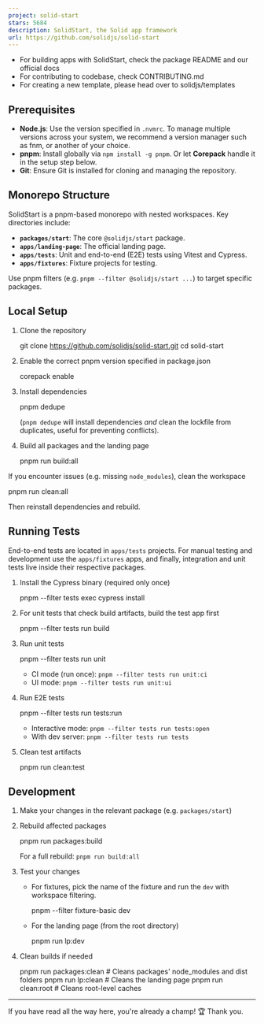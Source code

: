 ```yaml
---
project: solid-start
stars: 5684
description: SolidStart, the Solid app framework
url: https://github.com/solidjs/solid-start
---
```


-   For building apps with SolidStart, check the package README and our official docs
-   For contributing to codebase, check CONTRIBUTING.md
-   For creating a new template, please head over to solidjs/templates

Prerequisites
-------------

-   **Node.js**: Use the version specified in `.nvmrc`. To manage multiple versions across your system, we recommend a version manager such as fnm, or another of your choice.
-   **pnpm**: Install globally via `npm install -g pnpm`. Or let **Corepack** handle it in the setup step below.
-   **Git**: Ensure Git is installed for cloning and managing the repository.

Monorepo Structure
------------------

SolidStart is a pnpm-based monorepo with nested workspaces. Key directories include:

-   **`packages/start`**: The core `@solidjs/start` package.
-   **`apps/landing-page`**: The official landing page.
-   **`apps/tests`**: Unit and end-to-end (E2E) tests using Vitest and Cypress.
-   **`apps/fixtures`**: Fixture projects for testing.

Use pnpm filters (e.g. `pnpm --filter @solidjs/start ...`) to target specific packages.

Local Setup
-----------

1.  Clone the repository
    
    git clone https://github.com/solidjs/solid-start.git
    cd solid-start
    
2.  Enable the correct pnpm version specified in package.json
    
    corepack enable
    
3.  Install dependencies
    
    pnpm dedupe
    
    (`pnpm dedupe` will install dependencies _and_ clean the lockfile from duplicates, useful for preventing conflicts).
    
4.  Build all packages and the landing page
    
    pnpm run build:all
    

If you encounter issues (e.g. missing `node_modules`), clean the workspace

pnpm run clean:all

Then reinstall dependencies and rebuild.

Running Tests
-------------

End-to-end tests are located in `apps/tests` projects. For manual testing and development use the `apps/fixtures` apps, and finally, integration and unit tests live inside their respective packages.

1.  Install the Cypress binary (required only once)
    
    pnpm --filter tests exec cypress install
    
2.  For unit tests that check build artifacts, build the test app first
    
    pnpm --filter tests run build
    
3.  Run unit tests
    
    pnpm --filter tests run unit
    
    -   CI mode (run once): `pnpm --filter tests run unit:ci`
    -   UI mode: `pnpm --filter tests run unit:ui`
4.  Run E2E tests
    
    pnpm --filter tests run tests:run
    
    -   Interactive mode: `pnpm --filter tests run tests:open`
    -   With dev server: `pnpm --filter tests run tests`
5.  Clean test artifacts
    
    pnpm run clean:test
    

Development
-----------

1.  Make your changes in the relevant package (e.g. `packages/start`)
    
2.  Rebuild affected packages
    
    pnpm run packages:build
    
    For a full rebuild: `pnpm run build:all`
    
3.  Test your changes
    
    -   For fixtures, pick the name of the fixture and run the `dev` with workspace filtering.
        
        pnpm --filter fixture-basic dev
        
    -   For the landing page (from the root directory)
        
        pnpm run lp:dev
        
4.  Clean builds if needed
    
    pnpm run packages:clean # Cleans packages' node\_modules and dist folders
    pnpm run lp:clean # Cleans the landing page
    pnpm run clean:root # Cleans root-level caches
    

* * *

If you have read all the way here, you're already a champ! 🏆 Thank you.
